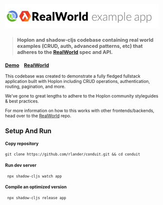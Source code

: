 # ![RealWorld Example App](logo.png)

> ### Hoplon and shadow-cljs codebase containing real world examples (CRUD, auth, advanced patterns, etc) that adheres to the [RealWorld](https://github.com/gothinkster/realworld) spec and API.


### [Demo](https://github.com/gothinkster/realworld)&nbsp;&nbsp;&nbsp;&nbsp;[RealWorld](https://github.com/gothinkster/realworld)


This codebase was created to demonstrate a fully fledged fullstack application built with Hoplon including CRUD operations, authentication, routing, pagination, and more.

We've gone to great lengths to adhere to the Hoplon community styleguides & best practices.

For more information on how to this works with other frontends/backends, head over to the [RealWorld](https://github.com/gothinkster/realworld) repo.


## Setup And Run

#### Copy repository
```shell
git clone https://github.com/rlander/conduit.git && cd conduit
```

#### Run dev server
```shell
 npx shadow-cljs watch app
```

#### Compile an optimized version

```shell
 npx shadow-cljs release app
```